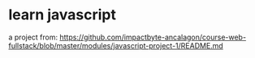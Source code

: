 # learn javascript
a project from: <https://github.com/impactbyte-ancalagon/course-web-fullstack/blob/master/modules/javascript-project-1/README.md>
